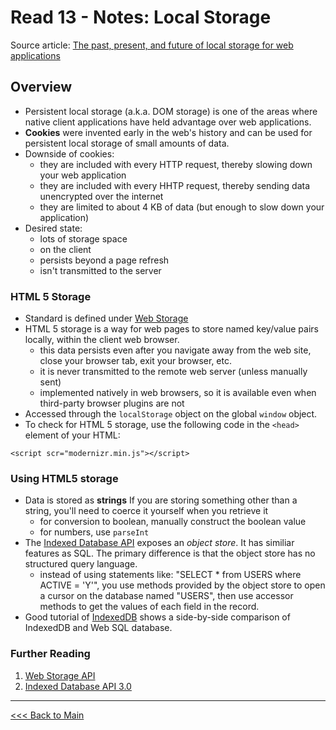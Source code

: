 # Read 13 - Notes: Local Storage

Source article: [The past, present, and future of local storage for web applications](http://diveinto.html5doctor.com/storage.html)

## Overview
+ Persistent local storage (a.k.a. DOM storage) is one of the areas where native client applications have held advantage over web applications.
+ **Cookies** were invented early in the web's history and can be used for persistent local storage of small amounts of data.
+ Downside of cookies:
  - they are included with every HTTP request, thereby slowing down your web application
  - they are included with every HHTP request, thereby sending data unencrypted over the internet
  - they are limited to about 4 KB of data (but enough to slow down your application)
+ Desired state:
  - lots of storage space
  - on the client
  - persists beyond a page refresh
  - isn't transmitted to the server

### HTML 5 Storage
+ Standard is defined under [Web Storage](https://html.spec.whatwg.org/multipage/webstorage.html)
+ HTML 5 storage is a way for web pages to store named key/value pairs locally, within the client web browser.
  - this data persists even after you navigate away from the web site, close your browser tab, exit your browser, etc.
  - it is never transmitted to the remote web server (unless manually sent)
  - implemented natively in web browsers, so it is available even when third-party browser plugins are not
+ Accessed through the `localStorage` object on the global `window` object.
+ To check for HTML 5 storage, use the following code in the `<head>` element of your HTML:
```
<script scr="modernizr.min.js"></script>
```

### Using HTML5 storage
+ Data is stored as **strings** If you are storing something other than a string, you'll need to coerce it yourself when you retrieve it
  - for conversion to boolean, manually construct the boolean value
  - for numbers, use `parseInt`
+ The [Indexed Database API](https://w3c.github.io/IndexedDB/) exposes an *object store*. It has similiar features as SQL. The primary difference is that the object store has no structured query language.
  - instead of using statements like: "SELECT * from USERS where ACTIVE = 'Y'", you use methods provided by the object store to open a cursor on the database named "USERS", then use accessor methods to get the values of each field in the record.
+ Good tutorial of [IndexedDB](https://hacks.mozilla.org/2010/06/comparing-indexeddb-and-webdatabase/) shows a side-by-side comparison of IndexedDB and Web SQL database.

### Further Reading
1. [Web Storage API](https://developer.mozilla.org/en-US/docs/Web/API/Web_Storage_API)
2. [Indexed Database API 3.0](https://w3c.github.io/IndexedDB/
)


*****
[<<< Back to Main](https://sangmlee76.github.io/reading-notes/)